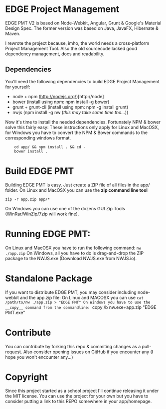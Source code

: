 # EDGE Project Management

EDGE PMT V2 is based on Node-Webkit, Angular, Grunt & Google's Material Design Spec.
The former version was based on Java, JavaFX, Hibernate & Maven.

I rewrote the project because, imho, the world needs a cross-platform Project Management Tool. 
Also the old sourcecode lacked good dependency management, docs and readability.

## Dependencies

You'll need the following dependencies to build EDGE Project Management for yourself:

* node + npm (http://nodejs.org/)[http://node]
* bower (install using npm: npm install -g bower)
* grunt + grunt-cli (install using npm: npm -g install grunt)
* nwjs (npm install -g nw (_this may take some time tho..._)) 

Now it's time to install the needed dependencies. Fortunately NPM & bower solve this fairly easy:
These instructions only apply for Linux and MacOSX, for Windows you have to convert the NPM & Bower commands to the corresponding windows format.

```shell
	cd app/ && npm install . && cd -
	bower install .
```

# Build EDGE PMT

Building EDGE PMT is easy. Just create a ZIP file of all files in the app/ folder.
On Linux and MacOSX you can use the __zip command line tool__

```shell
zip -r app.zip app/*
```

On Windows you can use one of the dozens GUI Zip Tools (WinRar/WinZip/7zip will work fine).

# Running EDGE PMT:
On Linux and MacOSX you have to run the following command: `nw ./app.zip`
On Windows, all you have to do is drag-and-drop the ZIP package to the NWJS.exe (Download NWJS.exe from NWJS.io).

# Standalone Package
If you want to distribute EDGE PMT, you may consider including node-webkit and the app.zip file:
On Linux and MACOSX you can use `cat /path/to/nw ./app.zip > "EDGE PMT"
On Windows you have to use the __copy__ command from the commandline: `copy /b nw.exe+app.zip "EDGE PMT.exe"

# Contribute
You can contribute by forking this repo & commiting changes as a pull-request.
Also consider opening issues on GitHub if you encounter any (I hope you won't encounter any...)

# Copyright
Since this project started as a school project I'll continue releasing it under the MIT license.
You can use the project for your own but you have to consider putting a link to this REPO somewhere in your app/homepage.